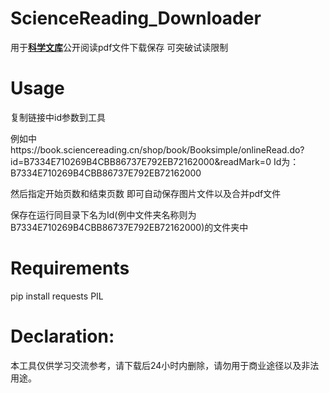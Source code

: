 # ScienceReading_Downloader
用于<b>[科学文库](https://book.sciencereading.cn)</b>公开阅读pdf文件下载保存 可突破试读限制

<h1>Usage</h1>
复制链接中id参数到工具

例如中https://book.sciencereading.cn/shop/book/Booksimple/onlineRead.do?id=B7334E710269B4CBB86737E792EB72162000&readMark=0
Id为：B7334E710269B4CBB86737E792EB72162000

然后指定开始页数和结束页数 即可自动保存图片文件以及合并pdf文件

保存在运行同目录下名为Id(例中文件夹名称则为B7334E710269B4CBB86737E792EB72162000)的文件夹中

<h1>Requirements</h1>
pip install requests PIL

<h1>Declaration: </h1>
本工具仅供学习交流参考，请下载后24小时内删除，请勿用于商业途径以及非法用途。
